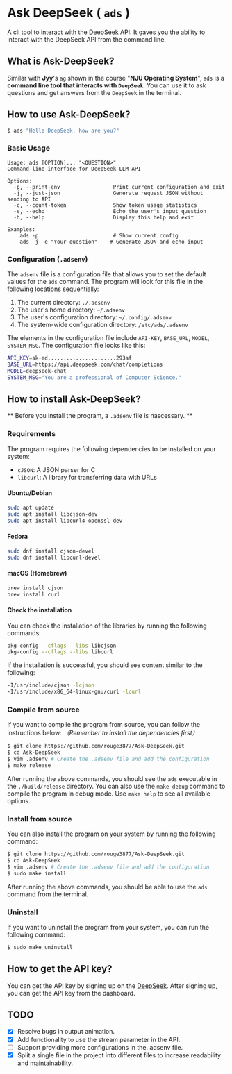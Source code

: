 # Ask DeepSeek ( `ads` )

A cli tool to interact with the [DeepSeek](https://github.com/deepseek-ai/DeepSeek-V3) API.
It gaves you the ability to interact with the DeepSeek API from the command line.

## What is Ask-DeepSeek?

Similar with **Jyy**'s `ag` shown in the course "**NJU Operating System**", `ads` is a **command line tool that interacts with `DeepSeek`**. You can use it to ask questions and get answers from the `DeepSeek` in the terminal.


## How to use Ask-DeepSeek?


```bash
$ ads "Hello DeepSeek, how are you?"
```


### Basic Usage

```
Usage: ads [OPTION]... "<QUESTION>"
Command-line interface for DeepSeek LLM API

Options:
  -p, --print-env                 Print current configuration and exit
  -j, --just-json                 Generate request JSON without sending to API
  -c, --count-token               Show token usage statistics
  -e, --echo                      Echo the user's input question
  -h, --help                      Display this help and exit

Examples:
    ads -p                        # Show current config   
    ads -j -e "Your question"    # Generate JSON and echo input
```

### Configuration (`.adsenv`)

The `adsenv` file is a configuration file that allows you to set the default values for the `ads` command.
The program will look for this file in the following locations sequentially:
1. The current directory: `./.adsenv`
2. The user's home directory: `~/.adsenv`
3. The user's configuration directory: `~/.config/.adsenv`
4. The system-wide configuration directory: `/etc/ads/.adsenv`

The elements in the configuration file include `API-KEY`, `BASE_URL`, `MODEL`, `SYSTEM_MSG`. The configuration file looks like this:

```bash
API_KEY=sk-ed......................293af
BASE_URL=https://api.deepseek.com/chat/completions
MODEL=deepseek-chat
SYSTEM_MSG="You are a professional of Computer Science."
```


## How to install Ask-DeepSeek?

** Before you install the program, a `.adsenv` file is nascessary. **


### Requirements

The program requires the following dependencies to be installed on your system:
- `cJSON`: A JSON parser for C
- `libcurl`: A library for transferring data with URLs

#### Ubuntu/Debian

```bash
sudo apt update
sudo apt install libcjson-dev
sudo apt install libcurl4-openssl-dev
```

#### Fedora

```bash
sudo dnf install cjson-devel
sudo dnf install libcurl-devel
```

#### macOS (Homebrew)

```bash
brew install cjson
brew install curl
```

#### Check the installation

You can check the installation of the libraries by running the following commands:

```bash
pkg-config --cflags --libs libcjson
pkg-config --cflags --libs libcurl
```

If the installation is successful, you should see content similar to the following:

```bash
-I/usr/include/cjson -lcjson
-I/usr/include/x86_64-linux-gnu/curl -lcurl
```

### Compile from source

If you want to compile the program from source, you can follow the instructions below: *（Remember to install the dependencies first）*

```bash
$ git clone https://github.com/rouge3877/Ask-DeepSeek.git
$ cd Ask-DeepSeek
$ vim .adsenv # Create the .adsenv file and add the configuration
$ make release
```

After running the above commands, you should see the `ads` executable in the `./build/release` directory.
You can also use the `make debug` command to compile the program in debug mode. Use `make help` to see all available options.

### Install from source

You can also install the program on your system by running the following command:

```bash
$ git clone https://github.com/rouge3877/Ask-DeepSeek.git
$ cd Ask-DeepSeek
$ vim .adsenv # Create the .adsenv file and add the configuration
$ sudo make install
```

After running the above commands, you should be able to use the `ads` command from the terminal.

### Uninstall

If you want to uninstall the program from your system, you can run the following command:

```bash
$ sudo make uninstall
```

## How to get the API key?

You can get the API key by signing up on the [DeepSeek](https://platform.deepseek.com/). After signing up, you can get the API key from the dashboard.



## TODO
- [x] Resolve bugs in output animation.
- [x] Add functionality to use the stream parameter in the API.
- [ ] Support providing more configurations in the. adsenv file.
- [x] Split a single file in the project into different files to increase readability and maintainability.